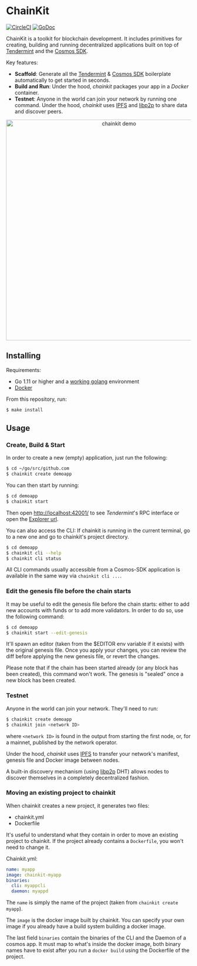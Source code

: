 # ChainKit

[![CircleCI](https://circleci.com/gh/blocklayerhq/chainkit.svg?style=shield&circle-token=d1cf6680667cd473a3827610073c0678f280a207)](https://circleci.com/gh/blocklayerhq/chainkit)
[![GoDoc](https://godoc.org/github.com/blocklayerhq/chainkit?status.png)](https://godoc.org/github.com/blocklayerhq/chainkit)

ChainKit is a toolkit for blockchain development. It includes primitives for creating, building and running decentralized applications built on top of [Tendermint](https://tendermint.com/) and the [Cosmos SDK](https://github.com/cosmos/cosmos-sdk).

Key features:
- **Scaffold**: Generate all the [Tendermint](https://tendermint.com/) & [Cosmos SDK](https://github.com/cosmos/cosmos-sdk) boilerplate automatically to get started in seconds.
- **Build and Run**: Under the hood, *chainkit* packages your app in a *Docker* container.
- **Testnet**: Anyone in the world can join your network by running one command. Under the hood, *chainkit* uses [IPFS](https://ipfs.io/) and [libp2p](https://libp2p.io/) to share data and discover peers.

<p align='center'>
    <img src='./script/screencast/screencast.svg' width='600' alt='chainkit demo'>
</p>

## Installing

Requirements:
- Go 1.11 or higher and a [working golang](https://golang.org/doc/code.html) environment
- [Docker](https://docs.docker.com/install/)

From this repository, run:
```bash
$ make install
```

## Usage

### Create, Build & Start

In order to create a new (empty) application, just run the following:
```bash
$ cd ~/go/src/github.com
$ chainkit create demoapp
```

You can then start by running:
```bash
$ cd demoapp
$ chainkit start
```

Then open [http://localhost:42001/](http://localhost:42001/) to see *Tendermint*'s RPC interface
or open the [Explorer url](http://localhost:42000/?rpc_port=42001).

You can also access the CLI:
If chainkit is running in the current terminal, go to a new one and go to chainkit's
project directory.
```bash
$ cd demoapp
$ chainkit cli --help
$ chainkit cli status
```

All CLI commands usually accessible from a Cosmos-SDK application is available in the same way via `chainkit cli ...`.

### Edit the genesis file before the chain starts

It may be useful to edit the genesis file before the chain starts: either to add new accounts with funds or to add more validators. In order to do so, use the following command:

```bash
$ cd demoapp
$ chainkit start --edit-genesis
```

It'll spawn an editor (taken from the $EDITOR env variable if it exists) with the original genesis file. Once you apply your changes, you can review the diff before applying the new genesis file, or revert the changes.

Please note that if the chain has been started already (or any block has been created), this command won't work. The genesis is "sealed" once a new block has been created.

### Testnet

Anyone in the world can join your network. They'll need to run:

```bash
$ chainkit create demoapp
$ chainkit join <network ID>
```

where `<network ID>` is found in the output from starting the first node, or, for a mainnet, published by the network operator.

Under the hood, *chainkit* uses [IPFS](https://ipfs.io/) to transfer your network's manifest, genesis file and Docker image between nodes.

A built-in discovery mechanism (using [libp2p](https://libp2p.io/) DHT) allows nodes to discover themselves in a completely decentralized fashion.

### Moving an existing project to chainkit

When chainkit creates a new project, it generates two files:
- chainkit.yml
- Dockerfile

It's useful to understand what they contain in order to move an existing project to chainkit. If the project already contains a `Dockerfile`, you won't need to change it.

Chainkit.yml:
```yaml
name: myapp
image: chainkit-myapp
binaries:
  cli: myappcli
  daemon: myappd
```

The `name` is simply the name of the project (taken from `chainkit create myapp`).

The `image` is the docker image built by chainkit. You can specify your own image if you already have a build system building a docker image.

The last field `binaries` contain the binaries of the CLI and the Daemon of a cosmos app. It must map to what's inside the docker image, both binary names have to exist after you run a `docker build` using the Dockerfile of the project.
